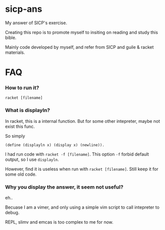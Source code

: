 sicp-ans
========

My answer of SICP's exercise.

Creating this repo is to promote myself to insiting on reading and study this bible.

Mainly code developed by myself, and refer from SICP and guile & racket materials.

FAQ
===

### How to run it?

    racket [filename]

### What is displayln?

In racket, this is a internal function. But for some other intepreter, maybe not exist this func.

So simply

    (define (displayln x) (display x) (newline)).

I had run code with `racket -f [filename]`. This option `-f` forbid default output, so I use `displayln`.

However, find it is useless when run with `racket [filename]`. Still keep it for some old code.

### Why you display the answer, it seem not useful?

eh..

Becuase I am a vimer, and only using a simple vim script to call intepreter to debug.

REPL, slimv and emcas is too complex to me for now.
